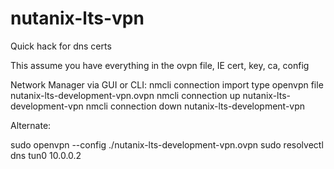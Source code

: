 # nutanix-lts-vpn

Quick hack for dns certs

This assume you have everything in the ovpn file, IE cert, key, ca, config

Network Manager via GUI or CLI:
nmcli connection import type openvpn file nutanix-lts-development-vpn.ovpn
nmcli connection up nutanix-lts-development-vpn
nmcli connection down nutanix-lts-development-vpn

Alternate:

sudo openvpn --config ./nutanix-lts-development-vpn.ovpn
sudo resolvectl dns tun0 10.0.0.2

